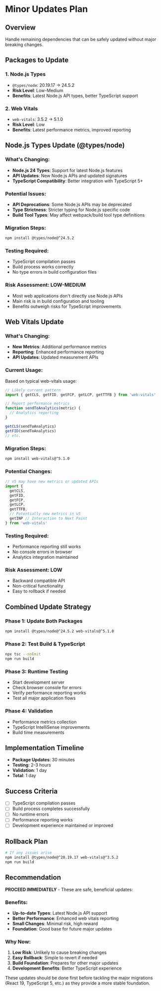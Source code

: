 # Minor Updates Plan

## Overview
Handle remaining dependencies that can be safely updated without major breaking changes.

## Packages to Update

### 1. Node.js Types
- `@types/node`: 20.19.17 → 24.5.2
- **Risk Level**: Low-Medium
- **Benefits**: Latest Node.js API types, better TypeScript support

### 2. Web Vitals
- `web-vitals`: 3.5.2 → 5.1.0
- **Risk Level**: Low
- **Benefits**: Latest performance metrics, improved reporting

## Node.js Types Update (@types/node)

### What's Changing:
- **Node.js 24 Types**: Support for latest Node.js features
- **API Updates**: New Node.js APIs and updated signatures
- **TypeScript Compatibility**: Better integration with TypeScript 5+

### Potential Issues:
- **API Deprecations**: Some Node.js APIs may be deprecated
- **Type Strictness**: Stricter typing for Node.js specific code
- **Build Tool Types**: May affect webpack/build tool type definitions

### Migration Steps:
```bash
npm install @types/node@^24.5.2
```

### Testing Required:
- TypeScript compilation passes
- Build process works correctly
- No type errors in build configuration files

### Risk Assessment: **LOW-MEDIUM**
- Most web applications don't directly use Node.js APIs
- Main risk is in build configuration and tooling
- Benefits outweigh risks for TypeScript improvements

## Web Vitals Update

### What's Changing:
- **New Metrics**: Additional performance metrics
- **Reporting**: Enhanced performance reporting
- **API Updates**: Updated measurement APIs

### Current Usage:
Based on typical web-vitals usage:
```typescript
// Likely current pattern
import { getCLS, getFID, getFCP, getLCP, getTTFB } from 'web-vitals'

// Report performance metrics
function sendToAnalytics(metric) {
  // Analytics reporting
}

getCLS(sendToAnalytics)
getFID(sendToAnalytics)
// etc.
```

### Migration Steps:
```bash
npm install web-vitals@^5.1.0
```

### Potential Changes:
```typescript
// v5 may have new metrics or updated APIs
import {
  getCLS,
  getFID,
  getFCP,
  getLCP,
  getTTFB,
  // Potentially new metrics in v5
  getINP // Interaction to Next Paint
} from 'web-vitals'
```

### Testing Required:
- Performance reporting still works
- No console errors in browser
- Analytics integration maintained

### Risk Assessment: **LOW**
- Backward compatible API
- Non-critical functionality
- Easy to rollback if needed

## Combined Update Strategy

### Phase 1: Update Both Packages
```bash
npm install @types/node@^24.5.2 web-vitals@^5.1.0
```

### Phase 2: Test Build & TypeScript
```bash
npx tsc --noEmit
npm run build
```

### Phase 3: Runtime Testing
- Start development server
- Check browser console for errors
- Verify performance reporting works
- Test all major application flows

### Phase 4: Validation
- Performance metrics collection
- TypeScript IntelliSense improvements
- Build time measurements

## Implementation Timeline
- **Package Updates**: 30 minutes
- **Testing**: 2-3 hours
- **Validation**: 1 day
- **Total**: 1 day

## Success Criteria
- [ ] TypeScript compilation passes
- [ ] Build process completes successfully
- [ ] No runtime errors
- [ ] Performance reporting works
- [ ] Development experience maintained or improved

## Rollback Plan
```bash
# If any issues arise
npm install @types/node@^20.19.17 web-vitals@^3.5.2
npm run build
```

## Recommendation
**PROCEED IMMEDIATELY** - These are safe, beneficial updates:

### Benefits:
- **Up-to-date Types**: Latest Node.js API support
- **Better Performance**: Enhanced web vitals reporting
- **Small Changes**: Minimal risk, high reward
- **Foundation**: Good base for future major updates

### Why Now:
1. **Low Risk**: Unlikely to cause breaking changes
2. **Easy Rollback**: Simple to revert if needed
3. **Build Foundation**: Prepares for other major updates
4. **Development Benefits**: Better TypeScript experience

These updates should be done first before tackling the major migrations (React 19, TypeScript 5, etc.) as they provide a more stable foundation.